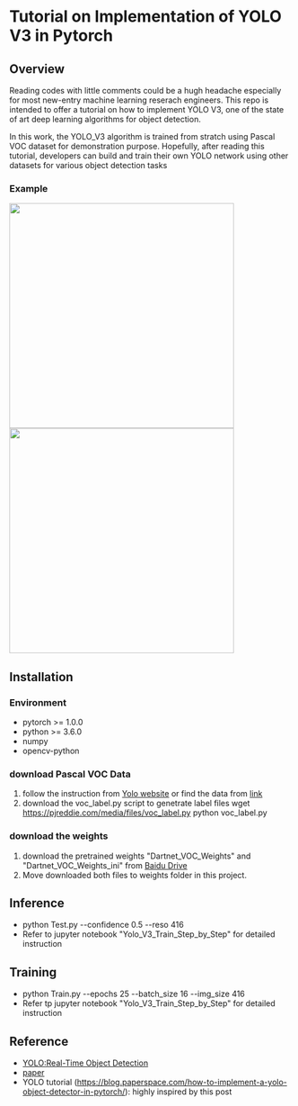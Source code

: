 # Tutorial on Implementation of YOLO V3 in Pytorch

## Overview 

Reading codes with little comments could be a hugh headache especially for most new-entry machine learning reserach engineers. This repo is intended to offer a tutorial on how to implement YOLO V3, one of the state of art deep learning algorithms for object detection. 

In this work, the YOLO_V3 algorithm is trained from stratch using Pascal VOC dataset for demonstration purpose. Hopefully, after reading this tutorial, developers can build and train their own YOLO network using other datasets for various object detection tasks

### Example 

<img src = "https://github.com/xuexingyu24/Tutorial-on-Implementation-of-YOLO-V3-in-Pytorch/blob/master/imgs/timg_2.jpeg"  width="400" > <img src = "https://github.com/xuexingyu24/Tutorial-on-Implementation-of-YOLO-V3-in-Pytorch/blob/master/imgs/person_2.jpg"  width="400" >

## Installation 

### Environment 
* pytorch >= 1.0.0
* python >= 3.6.0
* numpy
* opencv-python

### download Pascal VOC Data 
1. follow the instruction from [Yolo website](https://pjreddie.com/darknet/yolo/) or find the data from [link](https://pjreddie.com/projects/pascal-voc-dataset-mirror/)
2. download the voc_label.py script to genetrate label files 
  wget https://pjreddie.com/media/files/voc_label.py
  python voc_label.py

### download the weights
1. download the pretrained weights "Dartnet_VOC_Weights" and "Dartnet_VOC_Weights_ini" from [Baidu Drive](https://pan.baidu.com/s/1-O-jD0uU3OM6yNaUSLjAhw)
2. Move downloaded both files to weights folder in this project.

## Inference 
* python Test.py --confidence 0.5 --reso 416
* Refer to jupyter notebook "Yolo_V3_Train_Step_by_Step" for detailed instruction

## Training 
* python Train.py --epochs 25 --batch_size 16 --img_size 416
* Refer tp jupyter notebook "Yolo_V3_Train_Step_by_Step" for detailed instruction 

## Reference 
* [YOLO:Real-Time Object Detection](https://pjreddie.com/darknet/yolo/)
* [paper](https://pjreddie.com/media/files/papers/YOLOv3.pdf)
* YOLO tutorial (https://blog.paperspace.com/how-to-implement-a-yolo-object-detector-in-pytorch/): highly inspired by this post




